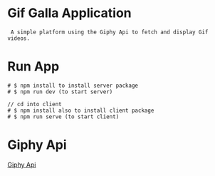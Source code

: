 # Gif Galla Application
```
 A simple platform using the Giphy Api to fetch and display Gif videos.
```

# Run App
```
# $ npm install to install server package
# $ npm run dev (to start server)

// cd into client
# $ npm install also to install client package
# $ npm run serve (to start client)
```

# Giphy Api 
[Giphy Api](https://giphy.com)

